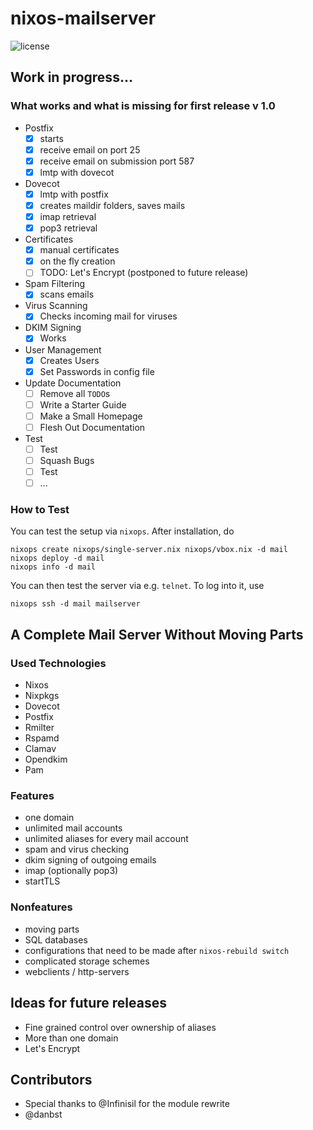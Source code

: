 # nixos-mailserver
![license](https://img.shields.io/badge/license-GPL3-brightgreen.svg)

## Work in progress...

### What works and what is missing for first release v 1.0
 * Postfix
    - [x] starts
    - [x] receive email on port 25
    - [x] receive email on submission port 587
    - [x] lmtp with dovecot
 * Dovecot
    - [x] lmtp with postfix
    - [x] creates maildir folders, saves mails
    - [x] imap retrieval
    - [x] pop3 retrieval
 * Certificates
    - [x] manual certificates
    - [x] on the fly creation
    - [ ] TODO: Let's Encrypt (postponed to future release)
 * Spam Filtering
    - [x] scans emails
 * Virus Scanning
    - [x] Checks incoming mail for viruses
 * DKIM Signing
    - [x] Works
 * User Management
    - [x] Creates Users
    - [x] Set Passwords in config file
 * Update Documentation
    - [ ] Remove all `TODO`s
    - [ ] Write a Starter Guide
    - [ ] Make a Small Homepage
    - [ ] Flesh Out Documentation
 * Test
    - [ ] Test
    - [ ] Squash Bugs
    - [ ] Test
    - [ ] ...

### How to Test

You can test the setup via `nixops`. After installation, do

```
nixops create nixops/single-server.nix nixops/vbox.nix -d mail
nixops deploy -d mail
nixops info -d mail
```

You can then test the server via e.g. `telnet`. To log into it, use

```
nixops ssh -d mail mailserver
```

## A Complete Mail Server Without Moving Parts

### Used Technologies
 * Nixos
 * Nixpkgs
 * Dovecot
 * Postfix
 * Rmilter
 * Rspamd
 * Clamav
 * Opendkim
 * Pam

### Features
 * one domain
 * unlimited mail accounts
 * unlimited aliases for every mail account
 * spam and virus checking
 * dkim signing of outgoing emails
 * imap (optionally pop3)
 * startTLS

### Nonfeatures
 * moving parts
 * SQL databases
 * configurations that need to be made after `nixos-rebuild switch`
 * complicated storage schemes
 * webclients / http-servers

## Ideas for future releases
 * Fine grained control over ownership of aliases
 * More than one domain
 * Let's Encrypt

## Contributors
 * Special thanks to @Infinisil for the module rewrite
 * @danbst
